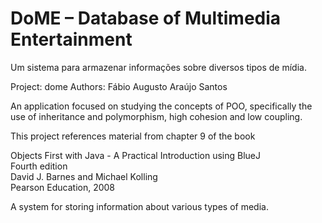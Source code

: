 # DoME – Database of Multimedia Entertainment
Um sistema para armazenar informações sobre diversos tipos de mídia.

Project: dome
Authors: Fábio Augusto Araújo Santos

An application focused on studying the concepts of POO, specifically the use of inheritance and polymorphism, high cohesion and low coupling.

This project references material from chapter 9 of the book

   Objects First with Java - A Practical Introduction using BlueJ <br />
   Fourth edition <br />
   David J. Barnes and Michael Kolling <br />
   Pearson Education, 2008 <br />

A system for storing information about various types of media.
